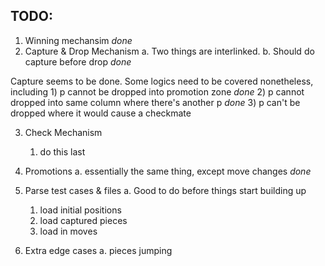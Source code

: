 ## TODO:

1. Winning mechansim *done*
2. Capture & Drop Mechanism
    a. Two things are interlinked.
    b. Should do capture before drop *done*
    
Capture seems to be done. Some logics need to be covered nonetheless, including
    1) p cannot be dropped into promotion zone *done*
    2) p cannot dropped into same column where there's another p *done*
    3) p can't be dropped where it would cause a checkmate

3. Check Mechanism
    1) do this last

4. Promotions
    a. essentially the same thing, except move changes *done*

5. Parse test cases & files
    a. Good to do before things start building up
    
    1. load initial positions
    2. load captured pieces
    3. load in moves

6. Extra edge cases
    a. pieces jumping